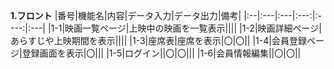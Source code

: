 **1.フロント**
|番号|機能名|内容|データ入力|データ出力|備考|
|:--|:---|:---|:---:|:----:|:---|
|1-1|映画一覧ページ|上映中の映画を一覧表示||||
|1-2|映画詳細ページ|あらすじや上映期間を表示||||
|1-3|座席表|座席を表示|〇|〇||
|1-4|会員登録ページ|登録画面を表示|〇|||
|1-5|ログイン||〇|〇|||
|1-6|会員情報編集||〇|〇||

